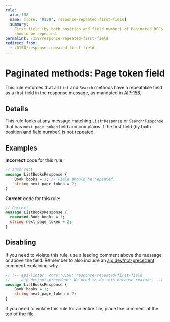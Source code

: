 ```yaml
---
rule:
  aip: 158
  name: [core, '0158', response-repeated-first-field]
  summary:
    First field (by both position and field number) of Paginated RPCs' response
    should be repeated.
permalink: /158/response-repeated-first-field
redirect_from:
  - /0158/response-repeated-first-field
---
```


# Paginated methods: Page token field

This rule enforces that all `List` and `Search` methods have a repeatable field
as a first field in the response message, as mandated in [AIP-158][].

## Details

This rule looks at any message matching `List*Response` or `Search*Response`
that has `next_page_token` field and complains if the first field (by both
position and field number) is not repeated.

## Examples

**Incorrect** code for this rule:

```proto
// Incorrect
message ListBooksResponse {
    Book books = 1; // Field should be repeated.
    string next_page_token = 2;
}
```

**Correct** code for this rule:

```proto
// Correct.
message ListBooksResponse {
  repeated Book books = 1;
  string next_page_token = 2;
}
```

## Disabling

If you need to violate this rule, use a leading comment above the message or
above the field. Remember to also include an [aip.dev/not-precedent][] comment
explaining why.

```proto
// (-- api-linter: core::0158::response-repeated-first-field
//     aip.dev/not-precedent: We need to do this because reasons. --)
message ListBooksResponse {
    Book books = 1;
    string next_page_token = 2;
}
```

If you need to violate this rule for an entire file, place the comment at the
top of the file.

[aip-158]: https://aip.dev/158
[aip.dev/not-precedent]: https://aip.dev/not-precedent
